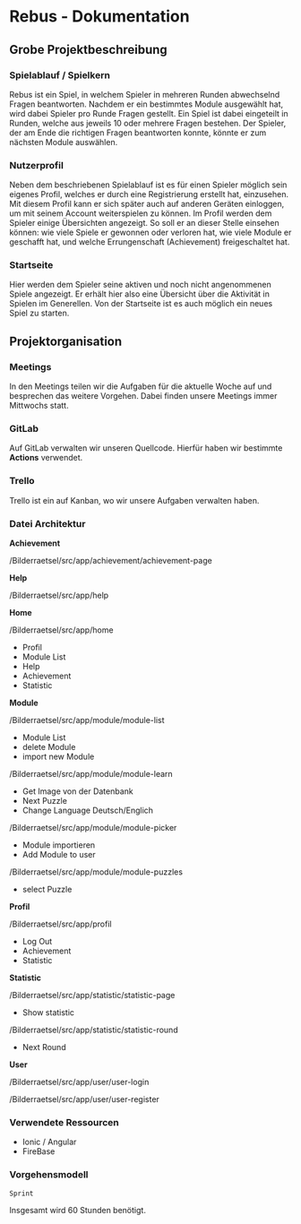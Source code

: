 # Rebus - Dokumentation

## Grobe Projektbeschreibung

### Spielablauf / Spielkern
Rebus ist ein Spiel, in welchem Spieler in mehreren Runden abwechselnd Fragen beantworten. Nachdem er ein bestimmtes Module ausgewählt hat, wird dabei Spieler pro Runde Fragen gestellt. Ein Spiel ist dabei eingeteilt in Runden, welche aus jeweils 10 oder mehrere Fragen bestehen. Der Spieler, der am Ende die richtigen Fragen beantworten konnte, könnte er zum nächsten Module auswählen.

### Nutzerprofil
Neben dem beschriebenen Spielablauf ist es für einen Spieler möglich sein eigenes Profil, welches er durch eine Registrierung erstellt hat, einzusehen. Mit diesem Profil kann er sich später auch auf anderen Geräten einloggen, um mit seinem Account weiterspielen zu können.
Im Profil werden dem Spieler einige Übersichten angezeigt. So soll er an dieser Stelle einsehen können:
wie viele Spiele er gewonnen oder verloren hat, 
wie viele Module er geschafft hat, 
und welche Errungenschaft (Achievement) freigeschaltet hat.

### Startseite
Hier werden dem Spieler seine aktiven und noch nicht angenommenen Spiele angezeigt. Er erhält hier also eine Übersicht über die Aktivität in Spielen im Generellen. Von der Startseite ist es auch möglich ein neues Spiel zu starten.


## Projektorganisation

### Meetings
In den Meetings teilen wir die Aufgaben für die aktuelle Woche auf und besprechen das weitere Vorgehen. Dabei finden unsere Meetings immer Mittwochs statt.

### GitLab
Auf GitLab verwalten wir unseren Quellcode. Hierfür haben wir bestimmte **Actions** verwendet.

### Trello
Trello ist ein auf Kanban, wo wir unsere Aufgaben verwalten haben.

### Datei Architektur ###

**Achievement**

/Bilderraetsel/src/app/achievement/achievement-page

**Help**

/Bilderraetsel/src/app/help

**Home**

/Bilderraetsel/src/app/home

* Profil
* Module List
* Help
* Achievement
* Statistic

**Module**

/Bilderraetsel/src/app/module/module-list

* Module List
* delete Module
* import new Module

/Bilderraetsel/src/app/module/module-learn

* Get Image von der Datenbank
* Next Puzzle
* Change Language Deutsch/Englich

/Bilderraetsel/src/app/module/module-picker

* Module importieren
* Add Module to user

/Bilderraetsel/src/app/module/module-puzzles

* select Puzzle

**Profil**

/Bilderraetsel/src/app/profil

* Log Out
* Achievement
* Statistic

**Statistic**

/Bilderraetsel/src/app/statistic/statistic-page
* Show statistic

/Bilderraetsel/src/app/statistic/statistic-round
* Next Round

**User**

/Bilderraetsel/src/app/user/user-login

/Bilderraetsel/src/app/user/user-register

### Verwendete Ressourcen ###
* Ionic / Angular
* FireBase 

### Vorgehensmodell ###
    Sprint

Insgesamt wird 60 Stunden benötigt.

